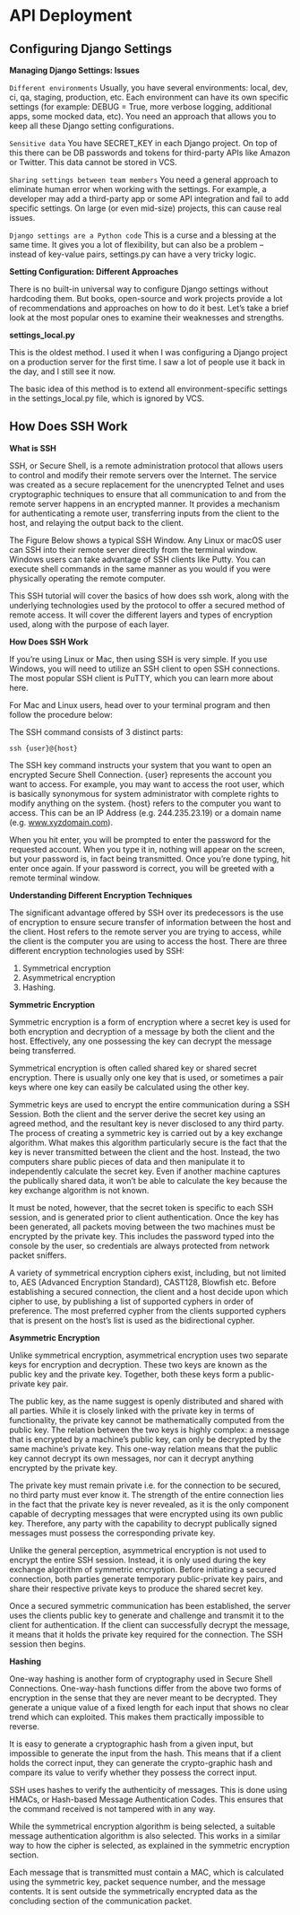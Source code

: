 # API Deployment

## Configuring Django Settings

**Managing Django Settings: Issues**

`Different environments` Usually, you have several environments: local, dev, ci, qa, staging, production, etc. Each environment can have its own specific settings (for example: DEBUG = True, more verbose logging, additional apps, some mocked data, etc). You need an approach that allows you to keep all these Django setting configurations.

`Sensitive data` You have SECRET_KEY in each Django project. On top of this there can be DB passwords and tokens for third-party APIs like Amazon or Twitter. This data cannot be stored in VCS.

`Sharing settings between team members` You need a general approach to eliminate human error when working with the settings. For example, a developer may add a third-party app or some API integration and fail to add specific settings. On large (or even mid-size) projects, this can cause real issues.

`Django settings are a Python code` This is a curse and a blessing at the same time. It gives you a lot of flexibility, but can also be a problem – instead of key-value pairs, settings.py can have a very tricky logic.

**Setting Configuration: Different Approaches**

There is no built-in universal way to configure Django settings without hardcoding them. But books, open-source and work projects provide a lot of recommendations and approaches on how to do it best. Let’s take a brief look at the most popular ones to examine their weaknesses and strengths.

**settings_local.py**

This is the oldest method. I used it when I was configuring a Django project on a production server for the first time. I saw a lot of people use it back in the day, and I still see it now.

The basic idea of this method is to extend all environment-specific settings in the settings_local.py file, which is ignored by VCS.

## How Does SSH Work

**What is SSH**

SSH, or Secure Shell, is a remote administration protocol that allows users to control and modify their remote servers over the Internet. The service was created as a secure replacement for the unencrypted Telnet and uses cryptographic techniques to ensure that all communication to and from the remote server happens in an encrypted manner. It provides a mechanism for authenticating a remote user, transferring inputs from the client to the host, and relaying the output back to the client.

The Figure Below shows a typical SSH Window. Any Linux or macOS user can SSH into their remote server directly from the terminal window. Windows users can take advantage of SSH clients like Putty. You can execute shell commands in the same manner as you would if you were physically operating the remote computer.

This SSH tutorial will cover the basics of how does ssh work, along with the underlying technologies used by the protocol to offer a secured method of remote access. It will cover the different layers and types of encryption used, along with the purpose of each layer.

**How Does SSH Work**

If you’re using Linux or Mac, then using SSH is very simple. If you use Windows, you will need to utilize an SSH client to open SSH connections. The most popular SSH client is PuTTY, which you can learn more about here.

For Mac and Linux users, head over to your terminal program and then follow the procedure below:

The SSH command consists of 3 distinct parts:

```
ssh {user}@{host}
```

The SSH key command instructs your system that you want to open an encrypted Secure Shell Connection. {user} represents the account you want to access. For example, you may want to access the root user, which is basically synonymous for system administrator with complete rights to modify anything on the system. {host} refers to the computer you want to access. This can be an IP Address (e.g. 244.235.23.19) or a domain name (e.g. www.xyzdomain.com).

When you hit enter, you will be prompted to enter the password for the requested account. When you type it in, nothing will appear on the screen, but your password is, in fact being transmitted. Once you’re done typing, hit enter once again. If your password is correct, you will be greeted with a remote terminal window.

**Understanding Different Encryption Techniques**

The significant advantage offered by SSH over its predecessors is the use of encryption to ensure secure transfer of information between the host and the client. Host refers to the remote server you are trying to access, while the client is the computer you are using to access the host. There are three different encryption technologies used by SSH:

1. Symmetrical encryption
2. Asymmetrical encryption
3. Hashing.

**Symmetric Encryption**

Symmetric encryption is a form of encryption where a secret key is used for both encryption and decryption of a message by both the client and the host. Effectively, any one possessing the key can decrypt the message being transferred.

Symmetrical encryption is often called shared key or shared secret encryption. There is usually only one key that is used, or sometimes a pair keys where one key can easily be calculated using the other key.

Symmetric keys are used to encrypt the entire communication during a SSH Session. Both the client and the server derive the secret key using an agreed method, and the resultant key is never disclosed to any third party. The process of creating a symmetric key is carried out by a key exchange algorithm. What makes this algorithm particularly secure is the fact that the key is never transmitted between the client and the host. Instead, the two computers share public pieces of data and then manipulate it to independently calculate the secret key. Even if another machine captures the publically shared data, it won’t be able to calculate the key because the key exchange algorithm is not known.

It must be noted, however, that the secret token is specific to each SSH session, and is generated prior to client authentication. Once the key has been generated, all packets moving between the two machines must be encrypted by the private key. This includes the password typed into the console by the user, so credentials are always protected from network packet sniffers.

A variety of symmetrical encryption ciphers exist, including, but not limited to, AES (Advanced Encryption Standard), CAST128, Blowfish etc. Before establishing a secured connection, the client and a host decide upon which cipher to use, by publishing a list of supported cyphers in order of preference. The most preferred cypher from the clients supported cyphers that is present on the host’s list is used as the bidirectional cypher.

**Asymmetric Encryption**

Unlike symmetrical encryption, asymmetrical encryption uses two separate keys for encryption and decryption. These two keys are known as the public key and the private key. Together, both these keys form a public-private key pair.

The public key, as the name suggest is openly distributed and shared with all parties. While it is closely linked with the private key in terms of functionality, the private key cannot be mathematically computed from the public key. The relation between the two keys is highly complex: a message that is encrypted by a machine’s public key, can only be decrypted by the same machine’s private key. This one-way relation means that the public key cannot decrypt its own messages, nor can it decrypt anything encrypted by the private key.

The private key must remain private i.e. for the connection to be secured, no third party must ever know it. The strength of the entire connection lies in the fact that the private key is never revealed, as it is the only component capable of decrypting messages that were encrypted using its own public key. Therefore, any party with the capability to decrypt publically signed messages must possess the corresponding private key.

Unlike the general perception, asymmetrical encryption is not used to encrypt the entire SSH session. Instead, it is only used during the key exchange algorithm of symmetric encryption. Before initiating a secured connection, both parties generate temporary public-private key pairs, and share their respective private keys to produce the shared secret key.

Once a secured symmetric communication has been established, the server uses the clients public key to generate and challenge and transmit it to the client for authentication. If the client can successfully decrypt the message, it means that it holds the private key required for the connection. The SSH session then begins.

**Hashing**

One-way hashing is another form of cryptography used in Secure Shell Connections. One-way-hash functions differ from the above two forms of encryption in the sense that they are never meant to be decrypted. They generate a unique value of a fixed length for each input that shows no clear trend which can exploited. This makes them practically impossible to reverse.

It is easy to generate a cryptographic hash from a given input, but impossible to generate the input from the hash. This means that if a client holds the correct input, they can generate the crypto-graphic hash and compare its value to verify whether they possess the correct input.

SSH uses hashes to verify the authenticity of messages. This is done using HMACs, or Hash-based Message Authentication Codes. This ensures that the command received is not tampered with in any way.

While the symmetrical encryption algorithm is being selected, a suitable message authentication algorithm is also selected. This works in a similar way to how the cipher is selected, as explained in the symmetric encryption section.

Each message that is transmitted must contain a MAC, which is calculated using the symmetric key, packet sequence number, and the message contents. It is sent outside the symmetrically encrypted data as the concluding section of the communication packet.
